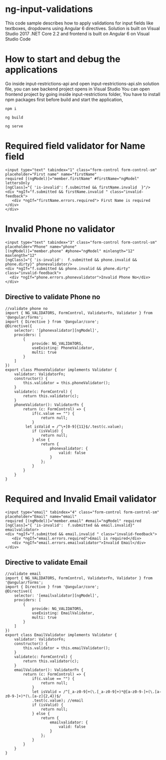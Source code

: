 # ng-input-validations

This code sample describes how to apply validations for input fields like textboxes, dropdowns using Angular 6 directives. 
Solution is built on Visual Studio 2017 .NET Core 2.2 and frontend is built on Angular 6 on Visual Studio Code

# How to start and debug the applications

Go inside input-restrictions-api and open input-restrictions-api.sln solution file, you can see backend project opens in Visual Studio
You can open frontend project by going inside input-restrictions folder, You have to install npm packages first before build and start the application,

``` npm i ```

``` ng build ```

```ng serve```

# Required field validator for Name field

```
<input type="text" tabindex="1" class="form-control form-control-sm" placeholder="First name" name="firstName" 
required [(ngModel)]="member.firstName" #firstName="ngModel" lettersOnly 
[ngClass]="{ 'is-invalid': f.submitted && firstName.invalid  }"/>
<div *ngIf="f.submitted && firstName.invalid " class="invalid-feedback">
   <div *ngIf="firstName.errors.required"> First Name is required </div>
</div>
 ```
 # Invalid Phone no validator
 ```
 <input type="text" tabindex="3" class="form-control form-control-sm" placeholder="Phone" name="phone" 
 [(ngModel)]="member.phone" #phone="ngModel" minlength="12" maxlength="12" 
 [ngClass]="{ 'is-invalid':  f.submitted && phone.invalid && phone.dirty}" phonevalidator/>
<div *ngIf="f.submitted && phone.invalid && phone.dirty" class="invalid-feedback">
   <div *ngIf="phone.errors.phonevalidator">Invalid Phone No</div>
</div>
```

## Directive to validate Phone no
```
//validate phone no
import { NG_VALIDATORS, FormControl, ValidatorFn, Validator } from '@angular/forms';
import { Directive } from '@angular/core';
@Directive({
    selector: '[phonevalidator][ngModel]',
    providers: [
        {
            provide: NG_VALIDATORS,
            useExisting: PhoneValidator,
            multi: true
        }
    ]
})
export class PhoneValidator implements Validator {
    validator: ValidatorFn;
    constructor() {
        this.validator = this.phoneValidator();
    }
    validate(c: FormControl) {
        return this.validator(c);
    }
    phoneValidator(): ValidatorFn {
        return (c: FormControl) => {
            if(c.value == "") {
                return null;
            }
         let isValid = /^\+[0-9]{11}$/.test(c.value);
            if (isValid) {
                return null;
            } else {
                return {
                    phonevalidator: {
                        valid: false
                    }
                };
            }
        }
    }
}
```

# Required and Invalid Email validator
```
<input type="email" tabindex="4" class="form-control form-control-sm" placeholder="Email" name="email" 
required [(ngModel)]="member.email" #email="ngModel" required 
[ngClass]="{ 'is-invalid':  f.submitted && email.invalid}" emailvalidator>
<div *ngIf="f.submitted && email.invalid " class="invalid-feedback">
   <div *ngIf="email.errors.required">Email is required</div>
   <div *ngIf="email.errors.emailvalidator">Invalid Email</div>
</div>
```

## Directive to validate Email
```
//validate email
import { NG_VALIDATORS, FormControl, ValidatorFn, Validator } from '@angular/forms';
import { Directive } from '@angular/core';
@Directive({
    selector: '[emailvalidator][ngModel]',
    providers: [
        {
            provide: NG_VALIDATORS,
            useExisting: EmailValidator,
            multi: true
        }
    ]
})
export class EmailValidator implements Validator {
    validator: ValidatorFn;
    constructor() {
        this.validator = this.emailValidator();
    }
    validate(c: FormControl) {
        return this.validator(c);
    }
    emailValidator(): ValidatorFn {
        return (c: FormControl) => {
            if(c.value == "") {
                return null;
            }
            let isValid = /^[_a-z0-9]+(\.[_a-z0-9]+)*@[a-z0-9-]+(\.[a-z0-9-]+)*(\.[a-z]{2,4})$/
            .test(c.value); //email
            if (isValid) {
                return null;
            } else {
                return {
                    emailvalidator: {
                        valid: false
                    }
                };
            }
        }
    }
}
```
